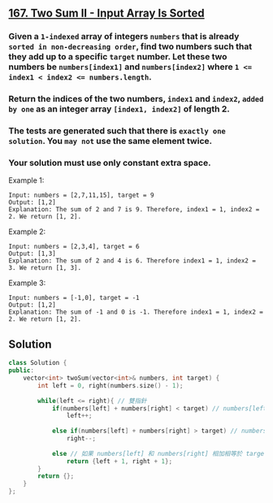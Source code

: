 ## [167. Two Sum II - Input Array Is Sorted](https://leetcode.com/problems/two-sum-ii-input-array-is-sorted/)

### Given a `1-indexed` array of integers `numbers` that is already `sorted in non-decreasing order`, find two numbers such that they add up to a specific `target` number. Let these two numbers be `numbers[index1]` and `numbers[index2]` where `1 <= index1 < index2 <= numbers.length`.
### Return the indices of the two numbers, `index1` and `index2`, `added by one` as an integer array `[index1, index2]` of length 2.
### The tests are generated such that there is `exactly one solution`. You `may not` use the same element twice.
### Your solution must use only constant extra space.


Example 1:
```
Input: numbers = [2,7,11,15], target = 9
Output: [1,2]
Explanation: The sum of 2 and 7 is 9. Therefore, index1 = 1, index2 = 2. We return [1, 2].
```

Example 2:
```
Input: numbers = [2,3,4], target = 6
Output: [1,3]
Explanation: The sum of 2 and 4 is 6. Therefore index1 = 1, index2 = 3. We return [1, 3].
```

Example 3:
```
Input: numbers = [-1,0], target = -1
Output: [1,2]
Explanation: The sum of -1 and 0 is -1. Therefore index1 = 1, index2 = 2. We return [1, 2].
```


## Solution
```c++
class Solution {
public:
    vector<int> twoSum(vector<int>& numbers, int target) {
        int left = 0, right(numbers.size() - 1);
        
        while(left <= right){ // 雙指針
            if(numbers[left] + numbers[right] < target) // numbers[left] 和 numbers[right] 相加小於 target, 則 left 往前一格
                left++;
            
            else if(numbers[left] + numbers[right] > target) // numbers[left] 和 numbers[right] 相加大於 target, 則 right 往後一格
                right--;
            
            else // 如果 numbers[left] 和 numbers[right] 相加相等於 target, 則回傳 left 和 right, 然後因為要第幾個不是要 index, 所以要 +1
                return {left + 1, right + 1};
        }
        return {};
    }
};
```
